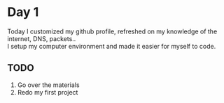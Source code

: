 # Day 1

Today I customized my github profile, refreshed on my knowledge of the internet, DNS, packets..  
I setup my computer environment and made it easier for myself to code.

## TODO

1. Go over the materials
2. Redo my first project

